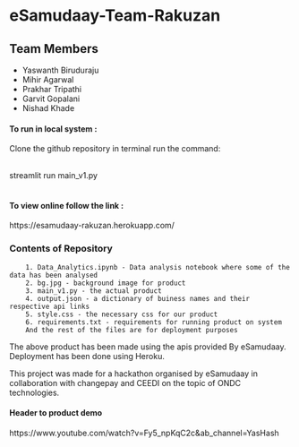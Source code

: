# eSamudaay-Team-Rakuzan

<h2>Team Members</h2>
<ul>
 <li>Yaswanth Biruduraju</li>
 <li>Mihir Agarwal</li>
 <li>Prakhar Tripathi</li>
 <li>Garvit Gopalani</li>
 <li>Nishad Khade</li>
</ul>

<h4>To run in local system :</h4>
Clone the github repository in terminal run the command:<br><br>

streamlit run main_v1.py<br><br>

<h4>To view online follow the link :</h4>
https://esamudaay-rakuzan.herokuapp.com/

<h3>Contents of Repository</h3>

        1. Data_Analytics.ipynb - Data analysis notebook where some of the data has been analysed
        2. bg.jpg - background image for product
        3. main_v1.py - the actual product
        4. output.json - a dictionary of buiness names and their respective api links
        5. style.css - the necessary css for our product
        6. requirements.txt - requirements for running product on system
        And the rest of the files are for deployment purposes

The above product has been made using the apis provided By eSamudaay.
Deployment has been done using Heroku.

This project was made for a hackathon organised by eSamudaay in collaboration with changepay and CEEDI on the topic of ONDC technologies.

<h4>Header to product demo</h4>
https://www.youtube.com/watch?v=Fy5_npKqC2c&ab_channel=YasHash

